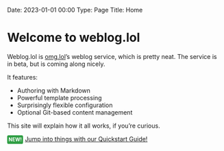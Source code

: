 Date: 2023-01-01 00:00
Type: Page
Title: Home

# Welcome to weblog.lol

Weblog.lol is [omg.lol](https://omg.lol)’s weblog service, which is pretty neat. The service is in beta, but is coming along nicely.

It features:

- Authoring with Markdown
- Powerful template processing
- Surprisingly flexible configuration
- Optional Git-based content management

This site will explain how it all works, if you’re curious.

<span style="background: #2f9e44; color: #fff; padding: .3em; font-weight: bold; font-size: 80%; text-transform: uppercase; border-radius: .3em;">New!</span> [Jump into things with our Quickstart Guide!](https://weblog.lol/quickstart-1-intro)

<!--
<i class="fa-solid fa-fw fa-circle-right"></i> [Ready to get started?](/getting-started)

Or, jump to a specific topic:

- [Configuration basics](/configuration-basics)
- [Configuration items](/configuration-items)
- Templates <small><em>coming soon</em></small>
- Entries <small><em>coming soon</em></small>
- Entry metadata <small><em>coming soon</em></small>
- Search <small><em>coming soon</em></small>
- Feeds <small><em>coming soon</em></small>
- Publishing with Git <small><em>coming soon</em></small>
- Appendix
  - Tag list <small><em>coming soon</em></small>
  - Date/time formatting <small><em>coming soon</em></small>
-->